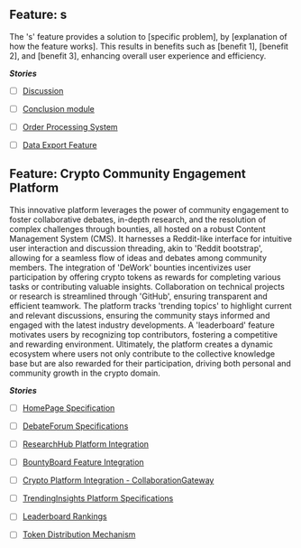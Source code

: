 ## Feature: s
The 's' feature provides a solution to [specific problem], by [explanation of how the feature works]. This results in benefits such as [benefit 1], [benefit 2], and [benefit 3], enhancing overall user experience and efficiency.

***Stories***
- [ ] [Discussion](https://github.com/DevArdalan/CRG/issues/7)
- [ ] [Conclusion module](https://github.com/DevArdalan/CRG/issues/8)
- [ ] [Order Processing System](https://github.com/DevArdalan/CRG/issues/9)
- [ ] [Data Export Feature](https://github.com/DevArdalan/CRG/issues/10)




## Feature: Crypto Community Engagement Platform
This innovative platform leverages the power of community engagement to foster collaborative debates, in-depth research, and the resolution of complex challenges through bounties, all hosted on a robust Content Management System (CMS). It harnesses a Reddit-like interface for intuitive user interaction and discussion threading, akin to 'Reddit bootstrap', allowing for a seamless flow of ideas and debates among community members. The integration of 'DeWork' bounties incentivizes user participation by offering crypto tokens as rewards for completing various tasks or contributing valuable insights. Collaboration on technical projects or research is streamlined through 'GitHub', ensuring transparent and efficient teamwork. The platform tracks 'trending topics' to highlight current and relevant discussions, ensuring the community stays informed and engaged with the latest industry developments. A 'leaderboard' feature motivates users by recognizing top contributors, fostering a competitive and rewarding environment. Ultimately, the platform creates a dynamic ecosystem where users not only contribute to the collective knowledge base but are also rewarded for their participation, driving both personal and community growth in the crypto domain.

***Stories***
- [ ] [HomePage Specification](https://github.com/DevArdalan/CRG/issues/13)
- [ ] [DebateForum Specifications](https://github.com/DevArdalan/CRG/issues/14)
- [ ] [ResearchHub Platform Integration](https://github.com/DevArdalan/CRG/issues/15)
- [ ] [BountyBoard Feature Integration](https://github.com/DevArdalan/CRG/issues/16)
- [ ] [Crypto Platform Integration - CollaborationGateway](https://github.com/DevArdalan/CRG/issues/17)
- [ ] [TrendingInsights Platform Specifications](https://github.com/DevArdalan/CRG/issues/18)
- [ ] [Leaderboard Rankings](https://github.com/DevArdalan/CRG/issues/19)
- [ ] [Token Distribution Mechanism](https://github.com/DevArdalan/CRG/issues/20)


